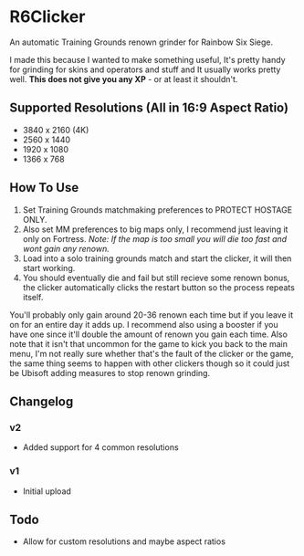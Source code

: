 # R6Clicker
An automatic Training Grounds renown grinder for Rainbow Six Siege.

I made this because I wanted to make something useful, It's pretty handy for grinding for skins and operators and stuff and It usually works pretty well.
**This does not give you any XP** - or at least it shouldn't.

## Supported Resolutions (All in 16:9 Aspect Ratio)
- 3840 x 2160 (4K)
- 2560 x 1440
- 1920 x 1080
- 1366 x 768

## How To Use
1. Set Training Grounds matchmaking preferences to PROTECT HOSTAGE ONLY.
2. Also set MM preferences to big maps only, I recommend just leaving it only on Fortress.
_Note: If the map is too small you will die too fast and wont gain any renown._
3. Load into a solo training grounds match and start the clicker, it will then start working.
4. You should eventually die and fail but still recieve some renown bonus, the clicker automatically clicks the restart button so the process repeats itself.

You'll probably only gain around 20-36 renown each time but if you leave it on for an entire day it adds up. I recommend also using a booster if you have one since it'll double the amount of renown you gain each time.
Also note that it isn't that uncommon for the game to kick you back to the main menu, I'm not really sure whether that's the fault of the clicker or the game, the same thing seems to happen with other clickers though so it could just be Ubisoft adding measures to stop renown grinding.

## Changelog
### v2
- Added support for 4 common resolutions
### v1
- Initial upload

## Todo
- Allow for custom resolutions and maybe aspect ratios
